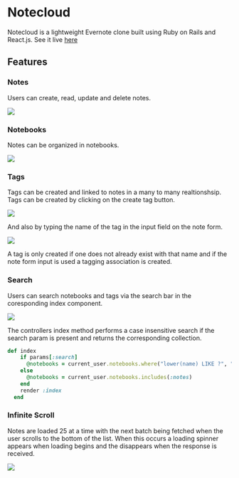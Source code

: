 # Notecloud

Notecloud is a lightweight Evernote clone built using Ruby on Rails and React.js. See it live [here](https://notecloudhapp.herokuapp.com/#/)

## Features

### Notes

  Users can create, read, update and delete notes.

<img src="https://res.cloudinary.com/brainzilla/image/upload/v1528809424/notecloud_note_form.png"/>

### Notebooks 

Notes can be organized in notebooks. 

<img src="https://res.cloudinary.com/brainzilla/image/upload/v1528810078/notecloud_notebooks.png"/>

### Tags 

Tags can be created and linked to notes in a many to many realtionshsip. Tags can be created by clicking on the create tag button. 

<img src="https://res.cloudinary.com/brainzilla/image/upload/v1530720475/new-tag-create-1-large_f3jqjb.gif"/>

And also by typing the name of the tag in the input field on the note form. 

<img src="https://res.cloudinary.com/brainzilla/image/upload/v1530720627/new-tag-create-2-large.gif_nlpadz.gif"/>

A tag is only created if one does not already exist with that name and if the note form input is used a tagging association is created. 

### Search 

Users can search notebooks and tags via the search bar in the coresponding index component. 

<img src="https://res.cloudinary.com/brainzilla/image/upload/v1530719311/notebooks-search_x7uhmf.gif"/>

The controllers index method performs a case insensitive search if the search param is present and returns the corresponding collection.

```ruby
def index 
    if params[:search]
      @notebooks = current_user.notebooks.where("lower(name) LIKE ?", "%#{params[:search].downcase}%").includes(:notes)
    else 
      @notebooks = current_user.notebooks.includes(:notes)
    end 
    render :index
  end 
  ```
### Infinite Scroll 

Notes are loaded 25 at a time with the next batch being fetched when the user scrolls to the bottom of the list. When this occurs a loading spinner appears when loading begins and the disappears when the response is received. 

<img src="https://res.cloudinary.com/brainzilla/image/upload/v1530720027/infintie-scroll_ydjv2j.gif"/>


